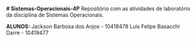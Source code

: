 **# Sistemas-Operacionais-4P**
Repositório com as atividades de laboratório da disciplina de Sistemas Operacionais.

**ALUNOS:**
Jackson Barbosa dos Anjos - 10418478
Luis Felipe Basacchi Darre - 10419477
